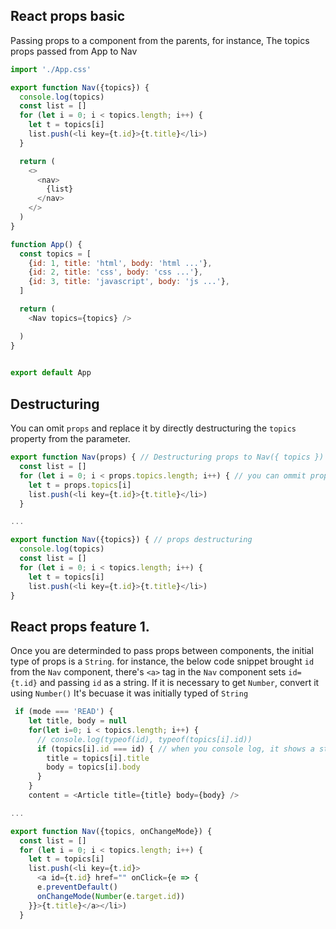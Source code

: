 ## React props basic

Passing props to a component from the parents, for instance, The topics props passed from App to Nav

```javascript
import './App.css'

export function Nav({topics}) {
  console.log(topics)
  const list = []
  for (let i = 0; i < topics.length; i++) {
    let t = topics[i]
    list.push(<li key={t.id}>{t.title}</li>)
  }

  return (
    <>
      <nav>
        {list}
      </nav>
    </>
  )
}

function App() {
  const topics = [
    {id: 1, title: 'html', body: 'html ...'},
    {id: 2, title: 'css', body: 'css ...'},
    {id: 3, title: 'javascript', body: 'js ...'},
  ]

  return (
    <Nav topics={topics} />

  )
}
 

export default App
```

## Destructuring
You can omit `props` and replace it by directly destructuring the `topics` property from the parameter.
```javascript
export function Nav(props) { // Destructuring props to Nav({ topics })
  const list = []
  for (let i = 0; i < props.topics.length; i++) { // you can ommit props
    let t = props.topics[i]
    list.push(<li key={t.id}>{t.title}</li>)
  }

...

export function Nav({topics}) { // props destructuring
  console.log(topics)
  const list = []
  for (let i = 0; i < topics.length; i++) {
    let t = topics[i]
    list.push(<li key={t.id}>{t.title}</li>)
}

```

## React props feature 1.
Once you are determinded to pass props between components, the initial type of props is a `String`. for instance, the below code snippet brought `id` from the `Nav` component, there's `<a>` tag in the `Nav` component sets `id={t.id}` and passing `id` as a string. 
If it is necessary to get `Number`, convert it using `Number()` It's becuase it was initially typed of `String`

```javascript
 if (mode === 'READ') {
    let title, body = null
    for(let i=0; i < topics.length; i++) {
      // console.log(typeof(id), typeof(topics[i].id)) 
      if (topics[i].id === id) { // when you console log, it shows a string.
        title = topics[i].title
        body = topics[i].body
      }
    }
    content = <Article title={title} body={body} />

...

export function Nav({topics, onChangeMode}) {
  const list = []
  for (let i = 0; i < topics.length; i++) {
    let t = topics[i]
    list.push(<li key={t.id}>
      <a id={t.id} href="" onClick={e => {
      e.preventDefault()
      onChangeMode(Number(e.target.id))
    }}>{t.title}</a></li>)
  }

```
